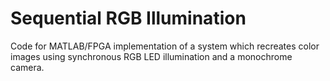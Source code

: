 # Sequential RGB Illumination
Code for MATLAB/FPGA implementation of a system which recreates color images using synchronous RGB LED illumination and a monochrome camera.
